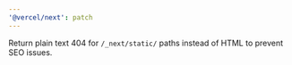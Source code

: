```yaml
---
'@vercel/next': patch
---
```


Return plain text 404 for `/_next/static/` paths instead of HTML to prevent SEO issues.
